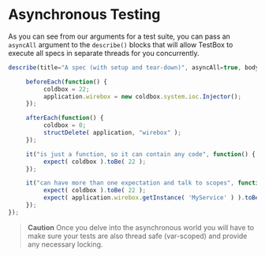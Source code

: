 # Asynchronous Testing

As you can see from our arguments for a test suite, you can pass an `asyncAll` argument to the `describe()` blocks that will allow TestBox to execute all specs in separate threads for you concurrently.

```javascript
describe(title="A spec (with setup and tear-down)", asyncAll=true, body=function() {

     beforeEach(function() {
          coldbox = 22;
          application.wirebox = new coldbox.system.ioc.Injector();
     });

     afterEach(function() {
          coldbox = 0;
          structDelete( application, "wirebox" );
     });

     it("is just a function, so it can contain any code", function() {
          expect( coldbox ).toBe( 22 );
     });

     it("can have more than one expectation and talk to scopes", function() {
          expect( coldbox ).toBe( 22 );
          expect( application.wirebox.getInstance( 'MyService' ) ).toBeComponent();
     });
});
```

> **Caution** Once you delve into the asynchronous world you will have to make sure your tests are also thread safe \(var-scoped\) and provide any necessary locking.

